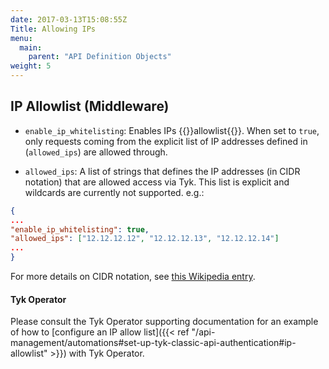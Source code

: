 ```yaml
---
date: 2017-03-13T15:08:55Z
Title: Allowing IPs
menu:
  main:
    parent: "API Definition Objects"
weight: 5
---
```


## IP Allowlist (Middleware)

* `enable_ip_whitelisting`: Enables IPs {{<fn>}}allowlist{{</fn>}}. When set to `true`, only requests coming from the explicit list of IP addresses defined in (`allowed_ips`) are allowed through.

* `allowed_ips`: A list of strings that defines the IP addresses (in CIDR notation) that are allowed access via Tyk. This list is explicit and wildcards are currently not supported. e.g.:

```json
{
...
"enable_ip_whitelisting": true,
"allowed_ips": ["12.12.12.12", "12.12.12.13", "12.12.12.14"]
...
}
```

For more details on CIDR notation, see [this Wikipedia entry](https://en.wikipedia.org/wiki/Classless_Inter-Domain_Routing#CIDR_notation).

#### Tyk Operator

Please consult the Tyk Operator supporting documentation for an example of how to [configure an IP allow list]({{< ref "/api-management/automations#set-up-tyk-classic-api-authentication#ip-allowlist" >}}) with Tyk Operator.